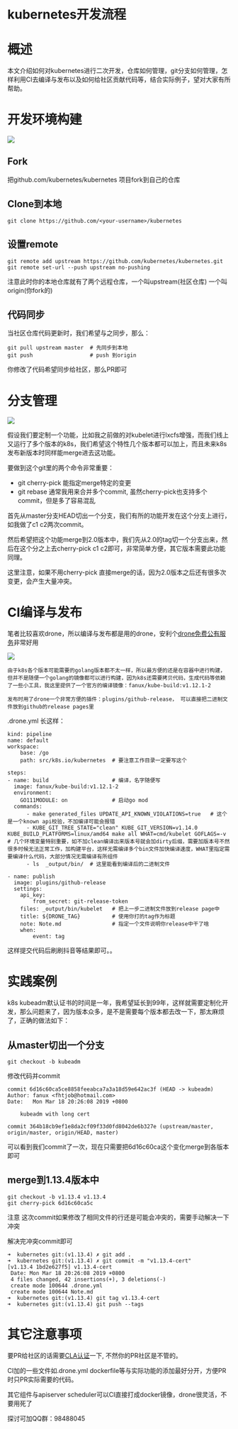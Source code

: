 # kubernetes开发流程

# 概述
本文介绍如何对kubernetes进行二次开发，仓库如何管理，git分支如何管理，怎样利用CI去编译与发布以及如何给社区贡献代码等，结合实际例子，望对大家有所帮助。

<!--more-->
# 开发环境构建
![](/k8s-repo.png)

## Fork
把github.com/kubernetes/kubernetes 项目fork到自己的仓库

## Clone到本地
```
git clone https://github.com/<your-username>/kubernetes 
```

## 设置remote
```
git remote add upstream https://github.com/kubernetes/kubernetes.git
git remote set-url --push upstream no-pushing
```
注意此时你的本地仓库就有了两个远程仓库，一个叫upstream(社区仓库) 一个叫origin(你fork的)

## 代码同步
当社区仓库代码更新时，我们希望与之同步，那么：
```
git pull upstream master  # 先同步到本地
git push                  # push 到origin
```
你修改了代码希望同步给社区，那么PR即可

# 分支管理
![](/k8s-git-flow.png)

   假设我们要定制一个功能，比如我之前做的对kubelet进行lxcfs增强，而我们线上又运行了多个版本的k8s，我们希望这个特性几个版本都可以加上，而且未来k8s发布新版本时同样能merge进去这功能。

   要做到这个git里的两个命令非常重要：
 
   * git cherry-pick 能指定merge特定的变更
   * git rebase      通常我用来合并多个commit, 虽然cherry-pick也支持多个commit，但是多了容易混乱

   首先从master分支HEAD切出一个分支，我们有所的功能开发在这个分支上进行，如我做了c1 c2两次commit。

   然后希望把这个功能merge到2.0版本中，我们先从2.0的tag切一个分支出来，然后在这个分之上去cherry-pick c1 c2即可，非常简单方便，其它版本需要此功能同理。  

   这里注意，如果不用cherry-pick 直接merge的话，因为2.0版本之后还有很多次变更，会产生大量冲突。

# CI编译与发布
   笔者比较喜欢drone，所以编译与发布都是用的drone，安利个[drone免费公有服务](https://cloud.drone.io/)非常好用

![](/build-k8s.png)

    由于k8s各个版本可能需要的golang版本都不太一样，所以最方便的还是在容器中进行构建，但并不是随便一个golang的镜像都可以进行构建，因为k8s还需要拷贝代码，生成代码等依赖了一些小工具，我这里提供了一个官方的编译镜像：fanux/kube-build:v1.12.1-2

    发布时用了drone一个非常方便的插件：plugins/github-release， 可以直接把二进制文件放到github的release pages里

.drone.yml 长这样：
```
kind: pipeline
name: default
workspace:
    base: /go
    path: src/k8s.io/kubernetes  # 要注意工作目录一定要写这个

steps:
- name: build                    # 编译，名字随便写
  image: fanux/kube-build:v1.12.1-2  
  environment: 
    GO111MODULE: on              # 启动go mod
  commands:
      - make generated_files UPDATE_API_KNOWN_VIOLATIONS=true   # 这个是一个known api校验，不加编译可能会报错
      - KUBE_GIT_TREE_STATE="clean" KUBE_GIT_VERSION=v1.14.0 KUBE_BUILD_PLATFORMS=linux/amd64 make all WHAT=cmd/kubelet GOFLAGS=-v  # 几个环境变量特别重要，如不加clean编译出来版本号就会加dirty后缀，需要加版本号不然很多时候无法正常工作，加构建平台，这样无需编译多个bin文件加快编译速度，WHAT里指定需要编译什么代码，大部分情况无需编译有所组件
      - ls  _output/bin/  # 这里能看到编译后的二进制文件

- name: publish
  image: plugins/github-release
  settings:
    api_key: 
        from_secret: git-release-token
    files: _output/bin/kubelet   # 把上一步二进制文件放到release page中
    title: ${DRONE_TAG}          # 使用你打的tag作为标题
    note: Note.md                # 指定一个文件说明你release中干了啥
    when:
        event: tag
```

这样提交代码后刷刷抖音等结果即可。。

# 实践案例
k8s kubeadm默认证书的时间是一年，我希望延长到99年，这样就需要定制化开发，那么问题来了，因为版本众多，是不是需要每个版本都去改一下，那太麻烦了，正确的做法如下：

## 从master切出一个分支
```
git checkout -b kubeadm
```
修改代码并commit
```
commit 6d16c60ca5ce8858feeabca7a3a18d59e642ac3f (HEAD -> kubeadm)
Author: fanux <fhtjob@hotmail.com>
Date:   Mon Mar 18 20:26:08 2019 +0800

    kubeadm with long cert

commit 364b18cb9ef1e8da2cf09f33d0fd8042de6b327e (upstream/master, origin/master, origin/HEAD, master)
```
可以看到我们commit了一次，现在只需要把6d16c60ca这个变化merge到各版本即可

## merge到1.13.4版本中
```
git checkout -b v1.13.4 v1.13.4
git cherry-pick 6d16c60ca5c
```
注意 这次commit如果修改了相同文件的行还是可能会冲突的，需要手动解决一下冲突

解决完冲突commit即可
```
➜  kubernetes git:(v1.13.4) ✗ git add .
➜  kubernetes git:(v1.13.4) ✗ git commit -m "v1.13.4-cert"
[v1.13.4 1bd2e627f5] v1.13.4-cert
 Date: Mon Mar 18 20:26:08 2019 +0800
 4 files changed, 42 insertions(+), 3 deletions(-)
 create mode 100644 .drone.yml
 create mode 100644 Note.md
➜  kubernetes git:(v1.13.4) git tag v1.13.4-cert
➜  kubernetes git:(v1.13.4) git push --tags
```

# 其它注意事项
   要PR给社区的话需要[CLA认证](https://github.com/kubernetes/community/blob/master/CLA.md)一下, 不然你的PR社区是不管的。

   CI加的一些文件如.drone.yml dockerfile等与实际功能的添加最好分开，方便PR时只PR实际需要的代码。

   其它组件与apiserver scheduler可以CI直接打成docker镜像，drone很灵活，不要用死了


探讨可加QQ群：98488045

